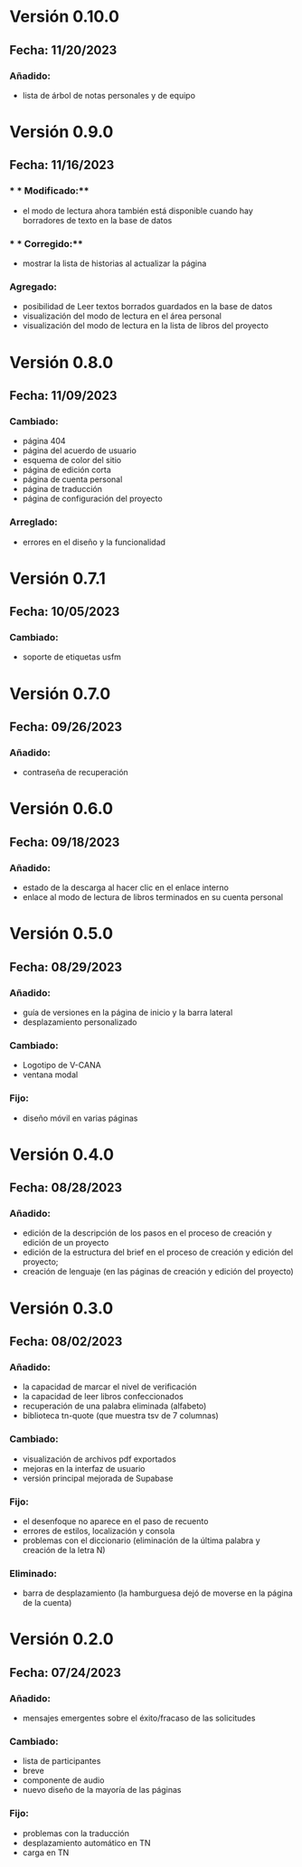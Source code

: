 # Versión 0.10.0
## Fecha: 11/20/2023

### **Añadido:**
- lista de árbol de notas personales y de equipo

# Versión 0.9.0
## Fecha: 11/16/2023

### * * Modificado:**
- el modo de lectura ahora también está disponible cuando hay borradores de texto en la base de datos
### * * Corregido:**
- mostrar la lista de historias al actualizar la página
### **Agregado:**
- posibilidad de Leer textos borrados guardados en la base de datos
- visualización del modo de lectura en el área personal
- visualización del modo de lectura en la lista de libros del proyecto


# Versión 0.8.0
## Fecha: 11/09/2023

### **Cambiado:**
- página 404
- página del acuerdo de usuario
- esquema de color del sitio
- página de edición corta
- página de cuenta personal
- página de traducción
- página de configuración del proyecto

### **Arreglado:**
- errores en el diseño y la funcionalidad
# Versión 0.7.1
## Fecha: 10/05/2023

### **Cambiado:**
- soporte de etiquetas usfm
# Versión 0.7.0
## Fecha: 09/26/2023

### **Añadido:**
- contraseña de recuperación
# Versión 0.6.0
## Fecha: 09/18/2023

### **Añadido:**
- estado de la descarga al hacer clic en el enlace interno
- enlace al modo de lectura de libros terminados en su cuenta personal
# Versión 0.5.0
## Fecha: 08/29/2023

### **Añadido:**
- guía de versiones en la página de inicio y la barra lateral
- desplazamiento personalizado

### **Cambiado:**
- Logotipo de V-CANA
- ventana modal

### **Fijo:**
- diseño móvil en varias páginas

# Versión 0.4.0
## Fecha: 08/28/2023

### **Añadido:**
- edición de la descripción de los pasos en el proceso de creación y edición de un proyecto
- edición de la estructura del brief en el proceso de creación y edición del proyecto;
- creación de lenguaje (en las páginas de creación y edición del proyecto)

# Versión 0.3.0
## Fecha: 08/02/2023

### **Añadido:**
- la capacidad de marcar el nivel de verificación
- la capacidad de leer libros confeccionados
- recuperación de una palabra eliminada (alfabeto)
- biblioteca tn-quote (que muestra tsv de 7 columnas)

### **Cambiado:**
- visualización de archivos pdf exportados
- mejoras en la interfaz de usuario
- versión principal mejorada de Supabase

### **Fijo:**
- el desenfoque no aparece en el paso de recuento
- errores de estilos, localización y consola
- problemas con el diccionario (eliminación de la última palabra y creación de la letra N)

### **Eliminado:**
- barra de desplazamiento (la hamburguesa dejó de moverse en la página de la cuenta)

# Versión 0.2.0
## Fecha: 07/24/2023

### **Añadido:**
- mensajes emergentes sobre el éxito/fracaso de las solicitudes

### **Cambiado:**
- lista de participantes
- breve
- componente de audio
- nuevo diseño de la mayoría de las páginas

### **Fijo:**
- problemas con la traducción
- desplazamiento automático en TN
- carga en TN
